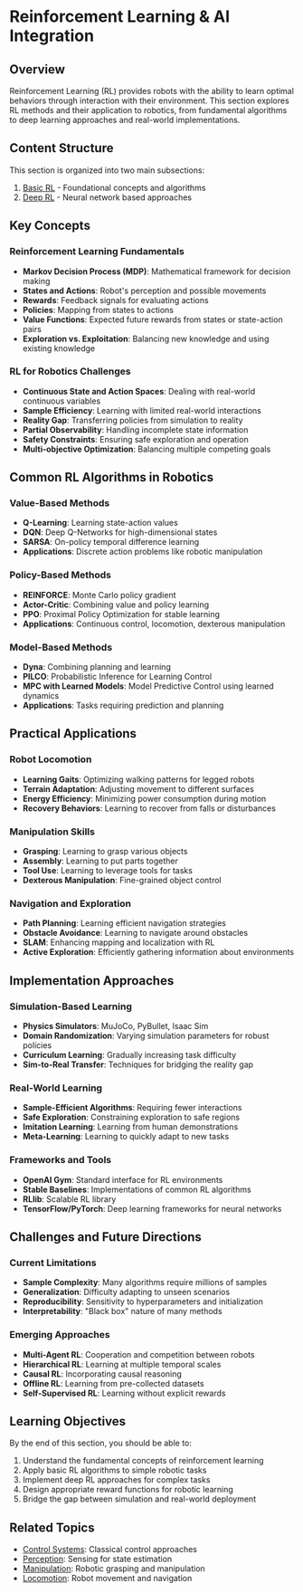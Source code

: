 # Reinforcement Learning & AI Integration

## Overview
Reinforcement Learning (RL) provides robots with the ability to learn optimal behaviors through interaction with their environment. This section explores RL methods and their application to robotics, from fundamental algorithms to deep learning approaches and real-world implementations.

## Content Structure
This section is organized into two main subsections:
1. [Basic RL](./6.1_Basic_RL/README.md) - Foundational concepts and algorithms
2. [Deep RL](./6.2_Deep_RL/README.md) - Neural network based approaches

## Key Concepts

### Reinforcement Learning Fundamentals
- **Markov Decision Process (MDP)**: Mathematical framework for decision making
- **States and Actions**: Robot's perception and possible movements
- **Rewards**: Feedback signals for evaluating actions
- **Policies**: Mapping from states to actions
- **Value Functions**: Expected future rewards from states or state-action pairs
- **Exploration vs. Exploitation**: Balancing new knowledge and using existing knowledge

### RL for Robotics Challenges
- **Continuous State and Action Spaces**: Dealing with real-world continuous variables
- **Sample Efficiency**: Learning with limited real-world interactions
- **Reality Gap**: Transferring policies from simulation to reality
- **Partial Observability**: Handling incomplete state information
- **Safety Constraints**: Ensuring safe exploration and operation
- **Multi-objective Optimization**: Balancing multiple competing goals

## Common RL Algorithms in Robotics

### Value-Based Methods
- **Q-Learning**: Learning state-action values
- **DQN**: Deep Q-Networks for high-dimensional states
- **SARSA**: On-policy temporal difference learning
- **Applications**: Discrete action problems like robotic manipulation

### Policy-Based Methods
- **REINFORCE**: Monte Carlo policy gradient
- **Actor-Critic**: Combining value and policy learning
- **PPO**: Proximal Policy Optimization for stable learning
- **Applications**: Continuous control, locomotion, dexterous manipulation

### Model-Based Methods
- **Dyna**: Combining planning and learning
- **PILCO**: Probabilistic Inference for Learning Control
- **MPC with Learned Models**: Model Predictive Control using learned dynamics
- **Applications**: Tasks requiring prediction and planning

## Practical Applications

### Robot Locomotion
- **Learning Gaits**: Optimizing walking patterns for legged robots
- **Terrain Adaptation**: Adjusting movement to different surfaces
- **Energy Efficiency**: Minimizing power consumption during motion
- **Recovery Behaviors**: Learning to recover from falls or disturbances

### Manipulation Skills
- **Grasping**: Learning to grasp various objects
- **Assembly**: Learning to put parts together
- **Tool Use**: Learning to leverage tools for tasks
- **Dexterous Manipulation**: Fine-grained object control

### Navigation and Exploration
- **Path Planning**: Learning efficient navigation strategies
- **Obstacle Avoidance**: Learning to navigate around obstacles
- **SLAM**: Enhancing mapping and localization with RL
- **Active Exploration**: Efficiently gathering information about environments

## Implementation Approaches

### Simulation-Based Learning
- **Physics Simulators**: MuJoCo, PyBullet, Isaac Sim
- **Domain Randomization**: Varying simulation parameters for robust policies
- **Curriculum Learning**: Gradually increasing task difficulty
- **Sim-to-Real Transfer**: Techniques for bridging the reality gap

### Real-World Learning
- **Sample-Efficient Algorithms**: Requiring fewer interactions
- **Safe Exploration**: Constraining exploration to safe regions
- **Imitation Learning**: Learning from human demonstrations
- **Meta-Learning**: Learning to quickly adapt to new tasks

### Frameworks and Tools
- **OpenAI Gym**: Standard interface for RL environments
- **Stable Baselines**: Implementations of common RL algorithms
- **RLlib**: Scalable RL library
- **TensorFlow/PyTorch**: Deep learning frameworks for neural networks

## Challenges and Future Directions

### Current Limitations
- **Sample Complexity**: Many algorithms require millions of samples
- **Generalization**: Difficulty adapting to unseen scenarios
- **Reproducibility**: Sensitivity to hyperparameters and initialization
- **Interpretability**: "Black box" nature of many methods

### Emerging Approaches
- **Multi-Agent RL**: Cooperation and competition between robots
- **Hierarchical RL**: Learning at multiple temporal scales
- **Causal RL**: Incorporating causal reasoning
- **Offline RL**: Learning from pre-collected datasets
- **Self-Supervised RL**: Learning without explicit rewards

## Learning Objectives
By the end of this section, you should be able to:
1. Understand the fundamental concepts of reinforcement learning
2. Apply basic RL algorithms to simple robotic tasks
3. Implement deep RL approaches for complex tasks
4. Design appropriate reward functions for robotic learning
5. Bridge the gap between simulation and real-world deployment

## Related Topics
- [Control Systems](../02_Control_Systems/README.md): Classical control approaches
- [Perception](../03_Perception/README.md): Sensing for state estimation
- [Manipulation](../04_Manipulation/README.md): Robotic grasping and manipulation
- [Locomotion](../05_Locomotion/README.md): Robot movement and navigation 
